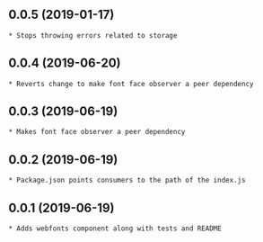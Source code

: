 ## 0.0.5 (2019-01-17)
	* Stops throwing errors related to storage

## 0.0.4 (2019-06-20)
	* Reverts change to make font face observer a peer dependency

## 0.0.3 (2019-06-19)
	* Makes font face observer a peer dependency

## 0.0.2 (2019-06-19)
	* Package.json points consumers to the path of the index.js

## 0.0.1 (2019-06-19)
	* Adds webfonts component along with tests and README
